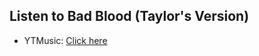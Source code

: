## Listen to Bad Blood (Taylor's Version)
- YTMusic: [Click here](https://music.youtube.com/watch?v=VCb5JPnyoHs)